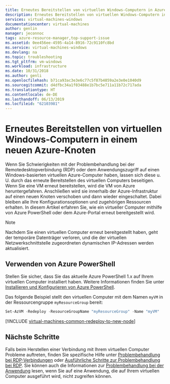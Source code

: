 ```yaml
---
title: Erneutes Bereitstellen von virtuellen Windows-Computern in Azure | Microsoft Docs
description: Erneutes Bereitstellen von virtuellen Windows-Computern in Azure zum Beheben von Problemen mit der Remotedesktopverbindung.
services: virtual-machines-windows
documentationcenter: virtual-machines
author: genlin
manager: jeconnoc
tags: azure-resource-manager,top-support-issue
ms.assetid: 0ee456ee-4595-4a14-8916-72c9110fc8bd
ms.service: virtual-machines-windows
ms.devlang: na
ms.topic: troubleshooting
ms.tgt_pltfrm: vm-windows
ms.workload: infrastructure
ms.date: 10/31/2018
ms.author: genli
ms.openlocfilehash: b71ca93ac3e3e6c77c5f87b4859a2e3e0e1040d9
ms.sourcegitcommit: d4dfbc34a1f03488e1b7bc5e711a11b72c717ada
ms.translationtype: HT
ms.contentlocale: de-DE
ms.lasthandoff: 06/13/2019
ms.locfileid: "62103981"
---
```

# <a name="redeploy-windows-virtual-machine-to-new-azure-node"></a>Erneutes Bereitstellen von virtuellen Windows-Computern in einem neuen Azure-Knoten
Wenn Sie Schwierigkeiten mit der Problembehandlung bei der Remotedesktopverbindung (RDP) oder dem Anwendungszugriff auf einen Windows-basierten virtuellen Azure-Computer haben, lassen sich diese u. U. durch das erneute Bereitstellen des virtuellen Computers beseitigen. Wenn Sie eine VM erneut bereitstellen, wird die VM von Azure heruntergefahren. Anschließen wird sie innerhalb der Azure-Infrastruktur auf einen neuen Knoten verschoben und dann wieder eingeschaltet. Dabei bleiben alle Ihre Konfigurationsoptionen und zugehörigen Ressourcen erhalten. In diesem Artikel erfahren Sie, wie ein virtueller Computer mithilfe von Azure PowerShell oder dem Azure-Portal erneut bereitgestellt wird.

> [!NOTE]
> Nachdem Sie einen virtuellen Computer erneut bereitgestellt haben, geht der temporäre Datenträger verloren, und die der virtuellen Netzwerkschnittstelle zugeordneten dynamischen IP-Adressen werden aktualisiert. 


## <a name="using-azure-powershell"></a>Verwenden von Azure PowerShell
Stellen Sie sicher, dass Sie das aktuelle Azure PowerShell 1.x auf Ihrem virtuellen Computer installiert haben. Weitere Informationen finden Sie unter [Installieren und Konfigurieren von Azure PowerShell](/powershell/azure/overview).

Das folgende Beispiel stellt den virtuellen Computer mit dem Namen `myVM` in der Ressourcengruppe `myResourceGroup` bereit:

```powershell
Set-AzVM -Redeploy -ResourceGroupName "myResourceGroup" -Name "myVM"
```

[!INCLUDE [virtual-machines-common-redeploy-to-new-node](../../../includes/virtual-machines-common-redeploy-to-new-node.md)]

## <a name="next-steps"></a>Nächste Schritte
Falls beim Herstellen einer Verbindung mit Ihrem virtuellen Computer Probleme auftreten, finden Sie spezifische Hilfe unter [Problembehandlung bei RDP-Verbindungen](troubleshoot-rdp-connection.md) oder [Ausführliche Schritte zur Problembehandlung bei RDP](detailed-troubleshoot-rdp.md). Sie können auch die Informationen zur [Problembehandlung bei der Anwendung](../windows/troubleshoot-app-connection.md) lesen, wenn Sie auf eine Anwendung, die auf Ihrem virtuellen Computer ausgeführt wird, nicht zugreifen können.

